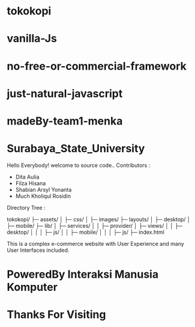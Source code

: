 # tokokopi
# vanilla-Js
# no-free-or-commercial-framework
# just-natural-javascript
# madeBy-team1-menka
# Surabaya_State_University

Hello Everybody! welcome to source code..
Contributors :
- Dita Aulia
- Filza Hisana
- Shabian Arsyl Yonanta
- Much Kholiqul Rosidin


Directory Tree :

tokokopi/
├─ assets/
│  ├─ css/
│  ├─ images/
├─ layouts/
│  ├─ desktop/
│  ├─ mobile/
├─ lib/
│  ├─ services/
│  │  ├─ provider/
│  ├─ views/
│  │  ├─ desktop/
│  │  │  ├─ js/
│  │  ├─ mobile/
│  │  │  ├─ js/
├─ index.html

This is a complex e-commerce website with User Experience and many User Interfaces included.


# PoweredBy Interaksi Manusia Komputer
# Thanks For Visiting
   
   
   
   
   
